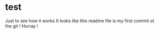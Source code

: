 # test
Just to see how it works
It looks like this readme file is my first commit ot the git ! Hurray !
